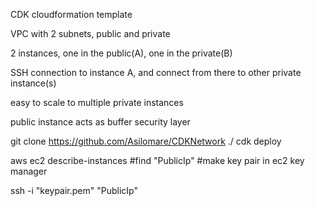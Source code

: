 CDK cloudformation template

VPC with 2 subnets, public and private

2 instances, one in the public(A), one in the private(B)

SSH connection to instance A, and connect from there to other private instance(s)

easy to scale to multiple private instances 

public instance acts as buffer security layer

git clone https://github.com/Asilomare/CDKNetwork ./
cdk deploy

aws ec2 describe-instances
#find "PublicIp"
#make key pair in ec2 key manager

ssh -i "keypair.pem" "PublicIp"
